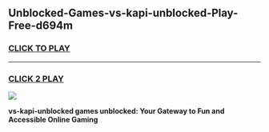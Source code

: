 
## Unblocked-Games-vs-kapi-unblocked-Play-Free-d694m
<h3>
<a href="https://premium76.site?title=vs-kapi-unblocked&ref=20M">CLICK TO PLAY</a></h3>
<hr>

<h3>
<a href="https://premium76.site?title=vs-kapi-unblocked&ref=20M">CLICK 2 PLAY</a>
  
</h3>

<a href="https://premium76.site?title=vs-kapi-unblocked&ref=19M"><img src="https://clearcache.store/games.png"></a>


**vs-kapi-unblocked games unblocked: Your Gateway to Fun and Accessible Online Gaming**

